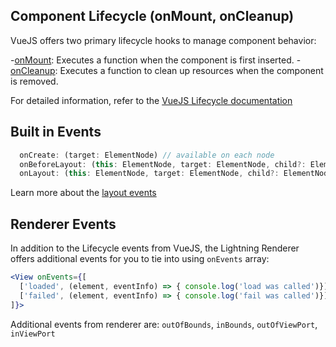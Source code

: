 ## Component Lifecycle (onMount, onCleanup)

VueJS offers two primary lifecycle hooks to manage component behavior:

-[onMount](https://www.vuejs.org/docs/latest/api#onmount): Executes a function when the component is first inserted. -[onCleanup](https://www.vuejs.org/docs/latest/api#oncleanup): Executes a function to clean up resources when the component is removed.

For detailed information, refer to the [VueJS Lifecycle documentation](https://docs.vuejs.org/references/api-reference/lifecycles/onMount)

## Built in Events

```jsx
  onCreate: (target: ElementNode) // available on each node
  onBeforeLayout: (this: ElementNode, target: ElementNode, child?: ElementNode, dimensions?: Dimensions) => boolean
  onLayout: (this: ElementNode, target: ElementNode, child?: ElementNode, dimensions?: Dimensions)
```

Learn more about the [layout events](/layout.md)

## Renderer Events

In addition to the Lifecycle events from VueJS, the Lightning Renderer offers additional events for you to tie into using `onEvents` array:

```jsx
<View onEvents={[
  ['loaded', (element, eventInfo) => { console.log('load was called')}]
  ['failed', (element, eventInfo) => { console.log('fail was called')}]
]}>
```

Additional events from renderer are: `outOfBounds`, `inBounds`, `outOfViewPort`, `inViewPort`

